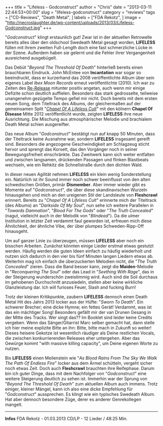 +++
title = "Lifeless - Godconstruct"
author = "Chris"
date = "2013-03-11 22:44:53+00:00"
slug = "lifeless-godconstruct"
category = "reviews"
tags = ["CD-Reviews", "Death Metal", ]
labels = ["FDA Rekotz", ]
image = "http://necroslaughter.de/wp-content/uploads/2013/03/Lifeless-Godconstruct.jpg"
+++

"_Godconstruct_" klingt erstaunlich gut! Zwar ist in der aktuellen Retrowelle bereits alles über den oldschool Swedeath Metal gesagt worden, **LIFELESS** füllen mit ihrem zweiten Full-Length doch eine fast schmerzliche Lücke in der Szene. Außerdem  haben sie gelernt und die Fehler ihrer Vergangenheit ausreichend ausgebügelt.

Das Debüt "_Beyond The Threshold Of Death_" hinterließ bereits einen brauchbaren Eindruck. John McEntee von **Incantation** war sogar so beeindruckt, dass er kurzerhand das 2008 veröffentlichte Album über sein eigenes Label _Ibex Moon Records_ erneut veröffentlichte (2010). Ich war zu Zeiten des <a href="http://necroslaughter.de/2010/06/lifeless-beyond-the-threshold-of-death/" title="Lifeless – Beyond The Threshold Of Death">Re-Release</a> mitunter positiv angetan, auch wenn mir einige Defizite schon deutlich auffielen. Besonders das stark gedrosselte, teilweise unangenehm gezügelte Tempo gefiel mir nicht. Doch bereits mit dem ersten neuen Song, dem Titeltrack des Albums, der gleichermaßen auf der gemeinsamen Split "<a href="http://necroslaughter.de/2012/08/lifeless-chapel-of-disease-chapel-of-a-lifeless-cult/" title="Lifeless – Chapel Of Disease – Chapel Of A Lifeless Cult">_Chapel Of A Lifeless Cult_</a>" mit den kölnern **Chapel Of Disease** Mitte 2012 veröffentlicht wurde, zeigten **LIFELESS** ihre neue Ausrichtung. Die Mischung aus atmosphärischer Melodie und brachialem Death Metal schien ausgereifter.

Das neue Album "_Godconstruct_" bestätigt nun auf knapp 50 Minuten, dass der Titeltrack keine Ausnahme war, sondern **LIFELESS** insgesamt gereift sind. Besonders die angezogene Geschwindigkeit am Schlagzeug sticht hervor und sprengt das Korsett, das den Vorgänger noch in seiner Bewegungsfreiheit einschränkte. Das Zweitwerk kann sich weiter entfalten und zwischen langsamen, drückenden Passagen und flinken Blastbeats wechseln, wie ein Rehkitz die Schnellstraße durch den dichten Wald.

In dieser neuen Agilität nehmen **LIFELESS** ein klein wenig Sonderstellung ein. Natürlich ist ihr Sound immer noch schwer beeinflusst von den alten schwedischen Größen, primär **Dismember**. Aber immer wieder gibt es Momente auf "_Godconstruct_", die über diese skandinavischen Wurzeln hinausgehen und mich an den ureigenen Stil der Landsleute von **Fleshcrawl** erinnert. Bereits zu "_Chapel Of A Lifeless Cult_" erinnerte mich der Titeltrack (des Albums) an "_Darkside Of My Soul_", nun sehe ich weitere Parallelen in "_Towards Damnation_", "_Blood For The Gods_" oder "_The Truth Concealed_" (nagut, vielleicht auch in der Melodik von "_Blindead_"). Da die ulmer Institution in letzter Zeit verdammt faul geworden ist, erfreuen mich diese Ähnlichkeit, der ähnliche Vibe, der über plumpes Schweden-Ripp-Off hinausgeht.

Um auf ganzer Linie zu überzeugen, müssen **LIFELESS** aber noch ein bisschen Arbeiten. Zunächst könnten einige Lieder erstmal etwas gestutzt werden. Häufig werden die guten Ideen einfach zu häufig wiederholt und nutzen sich dadurch in den vier bis fünf Minuten langen Liedern etwas ab. Weiterhin mag ich einfach die überzuckerten Melodien nicht, die "_The Truth Concealed_" zieren. Dass die Band besser kann, zeigt die **Maiden**-Melodie in "_Reconquering The Soul_" oder das Lead in "_Seething With Rage_", das in der Steigerung wunderschön zweistimmig wird. Auch sind die Soli durchaus im gehobenen Durchschnitt anzusiedeln, stellen aber keine wirkliche Glanzleistung dar. Ich will furioses Feuer, Slash and fucking Burn!

Trotz der kleinen Kritikpunkte, zaubern **LIFELESS** dennoch einen Death Metal Hit des Jahrs 2013 locker aus der Hüfte: "_Sworn To Death_". Ein schwerer Brecher; eine dicke Hymne; ein fettes Gerät! Verdammt, was ist das ein mächtiger Song! Besonders gefällt mir der van Drunen Gesang in der Mitte des Tracks. Wer singt das?? Im Booklet sind leider keine Credits vergeben. Wenn das Sänger/Gitarrist Marc selber gemacht hat, dann stelle ich hier meine explizite Bitte an ihn: Bitte, bitte mach in Zukunft so weiter! Dieses heisere Gekotze ist wesentlich räudiger als Deine restlichen Vocals, die zwischen konkurrierenden Releases eher untergehen. Aber das Gewürge kommt "with massive killing capacity", um Deine eigenen Worte zu nutzen.

Bis **LIFELESS** einen Meilenstein wie "_As Blood Rains From The Sky We Walk The Path Of Endless Fire_" locker aus dem Ärmel schütteln, vergeht sicher noch etwas Zeit. Doch auch **Fleshcrawl** brauchten ihre Reifephase. Darum bin ich guter Dinge, dass mit dem Nachfolger von "_Godconstruct_" eine weitere Steigerung deutlich zu sehen ist. Immerhin war der Sprung von "_Beyond The Threshold Of Dearh_" zum aktuellen Album auch immens. Trotz einiger, kleiner Mängel, kann ich also eine dicke Empfehlung für "_Godconstruct_" aussprechen. Es klingt wie ein typisches Swedeath Album. Hat aber dennoch besondere Züge, derer es anderer Genrekollegen mangelt.



---
**Infos**
FDA Rekotz - 01.03.2013
CD/LP - 12 Lieder / 48:25 Min.
